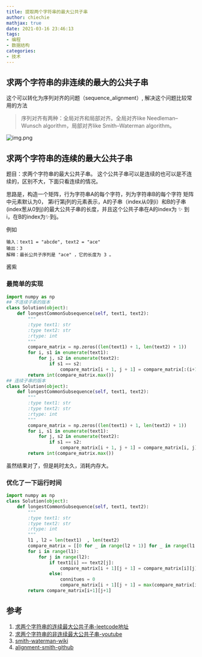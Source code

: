```yaml
---
title: 提取两个字符串的最大公共子串
author: chiechie
mathjax: true
date: 2021-03-16 23:46:13
tags:
- 编程
- 数据结构
categories: 
- 技术
---
```


## 求两个字符串的非连续的最大的公共子串

这个可以转化为序列对齐的问题（sequence_alignment）, 解决这个问题比较常用的方法

> 序列对齐有两种：全局对齐和局部对齐。全局对齐like Needleman–Wunsch algorithm，局部对齐like Smith–Waterman algorithm。

![img.png](/img.png)



## 求两个字符串的连续的最大公共子串

题目：求两个字符串的最大公共子串。
这个公共子串可以是连续的也可以是不连续的，区别不大，下面只看连续的情况。

思路是，构造一个矩阵，行为字符串A的每个字符，列为字符串B的每个字符
矩阵中元素默认为0，
第i行第j列的元素表示，A的子串（index从0到i）和B的子串(index葱从0到j)的最大公共子串的长度，并且这个公共子串在A的index为 ✨ 到i，在B的index为✨到j。

例如
```
输入：text1 = "abcde", text2 = "ace" 
输出：3  
解释：最长公共子序列是 "ace" ，它的长度为 3 。
```
酱紫

### 最简单的实现


```python
import numpy as np
## 不连续子串的版本
class Solution(object):
    def longestCommonSubsequence(self, text1, text2):
        """
        :type text1: str
        :type text2: str
        :rtype: int
        """
        compare_matrix = np.zeros((len(text1) + 1, len(text2) + 1))
        for i, s1 in enumerate(text1):
            for j, s2 in enumerate(text2):
                if s1 == s2:
                    compare_matrix[i + 1, j + 1] = compare_matrix[:(i+1), :(j+1)].max() + 1
        return int(compare_matrix.max())
## 连续子串的版本
class Solution(object):
    def longestCommonSubsequence(self, text1, text2):
        """
        :type text1: str
        :type text2: str
        :rtype: int
        """
        compare_matrix = np.zeros((len(text1) + 1, len(text2) + 1))
        for i, s1 in enumerate(text1):
            for j, s2 in enumerate(text2):
                if s1 == s2:
                    compare_matrix[i + 1, j + 1] = compare_matrix[i, j] + 1
        return int(compare_matrix.max())
```
虽然结果对了，但是耗时太久，消耗内存大。


### 优化了一下运行时间
```python
import numpy as np
class Solution(object):
    def longestCommonSubsequence(self, text1, text2):
        """
        :type text1: str
        :type text2: str
        :rtype: int
        """
        l1 , l2 = len(text1)  , len(text2)
        compare_matrix = [[0 for _ in range(l2 + 1)] for _ in range(l1 + 1)]
        for i in range(l1):
            for j in range(l2):
                if text1[i] == text2[j]:
                    compare_matrix[i + 1][j + 1] = compare_matrix[i][j] + 1
                else:
                    connitues = 0
                    compare_matrix[i + 1][j + 1] = max(compare_matrix[i+1][j], compare_matrix[i][j+1])
        return compare_matrix[i+1][j+1]
```



## 参考
1. [求两个字符串的连续最大公共子串-leetcode地址](https://leetcode-cn.com/problems/longest-common-subsequence/)
2. [求两个字符串的非连续最大公共子串-youtube](https://www.youtube.com/watch?v=LhpGz5--isw)
3. [smith-waterman-wiki](https://en.wikipedia.org/wiki/Smith%E2%80%93Waterman_algorithm)
4. [alignment-smith-github](https://github.com/alevchuk/pairwise-alignment-in-python/blob/master/alignment.py)